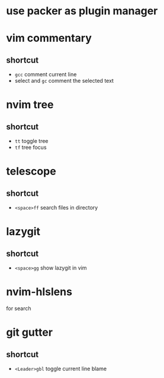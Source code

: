 # use packer as plugin manager

# vim commentary
## shortcut
- `gcc` comment current line
- select and `gc` comment the selected text

# nvim tree
## shortcut
- `tt` toggle tree
- `tf` tree focus

# telescope
## shortcut
- `<space>ff` search files in directory

# lazygit
## shortcut
- `<space>gg` show lazygit in vim

# nvim-hlslens
for search

# git gutter
## shortcut
- `<Leader>gbl` toggle current line blame
